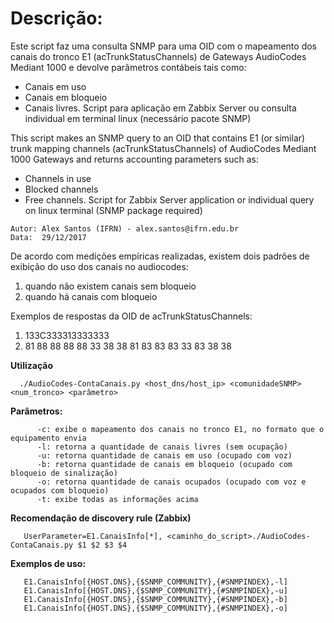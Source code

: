 # Descrição:

Este script faz uma consulta SNMP para uma OID com o mapeamento dos canais do tronco E1 (acTrunkStatusChannels)
de Gateways AudioCodes Mediant 1000 e devolve parâmetros contábeis tais como:
   * Canais em uso
   * Canais em bloqueio
   * Canais livres.
Script para aplicação em Zabbix Server ou consulta individual em terminal linux (necessário pacote SNMP)

This script makes an SNMP query to an OID that contains E1 (or similar) trunk mapping channels (acTrunkStatusChannels)
of AudioCodes Mediant 1000 Gateways and returns accounting parameters such as:
* Channels in use
* Blocked channels
* Free channels.
Script for Zabbix Server application or individual query on linux terminal (SNMP package required)

```
Autor: Alex Santos (IFRN) - alex.santos@ifrn.edu.br
Data:  29/12/2017
```

De acordo com medições empíricas realizadas, existem dois padrões de exibição do uso dos canais no audiocodes:
   1. quando não existem canais sem bloqueio
   2. quando há canais com bloqueio
	 
 Exemplos de respostas da OID de acTrunkStatusChannels: 
   1. 133C333313333333
   2. 81 88 88 88 88 33 38 38 81 83 83 83 33 83 38 38
   
 **Utilização**
```
  ./AudioCodes-ContaCanais.py <host_dns/host_ip> <comunidadeSNMP> <num_tronco> <parâmetro>
```
 **Parâmetros:**
```
      -c: exibe o mapeamento dos canais no tronco E1, no formato que o equipamento envia
      -l: retorna a quantidade de canais livres (sem ocupação)
      -u: retorna quantidade de canais em uso (ocupado com voz)
      -b: retorna quantidade de canais em bloqueio (ocupado com bloqueio de sinalização)
      -o: retorna quantidade de canais ocupados (ocupado com voz e ocupados com bloqueio)
      -t: exibe todas as informações acima
```

**Recomendação de discovery rule (Zabbix)**

```
   UserParameter=E1.CanaisInfo[*], <caminho_do_script>./AudioCodes-ContaCanais.py $1 $2 $3 $4
```
**Exemplos de uso:**
```
   E1.CanaisInfo[{HOST.DNS},{$SNMP_COMMUNITY},{#SNMPINDEX},-l]
   E1.CanaisInfo[{HOST.DNS},{$SNMP_COMMUNITY},{#SNMPINDEX},-u]
   E1.CanaisInfo[{HOST.DNS},{$SNMP_COMMUNITY},{#SNMPINDEX},-b]
   E1.CanaisInfo[{HOST.DNS},{$SNMP_COMMUNITY},{#SNMPINDEX},-o]
```
